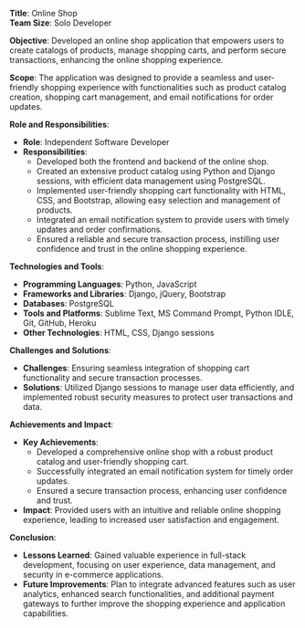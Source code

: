 
**Title**: Online Shop   
**Team Size**: Solo Developer  

**Objective**: Developed an online shop application that empowers users to create catalogs of products, manage shopping carts, and perform secure transactions, enhancing the online shopping experience.

**Scope**: The application was designed to provide a seamless and user-friendly shopping experience with functionalities such as product catalog creation, shopping cart management, and email notifications for order updates.

**Role and Responsibilities**:  
- **Role**: Independent Software Developer  
- **Responsibilities**:
  - Developed both the frontend and backend of the online shop.
  - Created an extensive product catalog using Python and Django sessions, with efficient data management using PostgreSQL.
  - Implemented user-friendly shopping cart functionality with HTML, CSS, and Bootstrap, allowing easy selection and management of products.
  - Integrated an email notification system to provide users with timely updates and order confirmations.
  - Ensured a reliable and secure transaction process, instilling user confidence and trust in the online shopping experience.

**Technologies and Tools**:  
- **Programming Languages**: Python, JavaScript  
- **Frameworks and Libraries**: Django, jQuery, Bootstrap  
- **Databases**: PostgreSQL  
- **Tools and Platforms**: Sublime Text, MS Command Prompt, Python IDLE, Git, GitHub, Heroku  
- **Other Technologies**: HTML, CSS, Django sessions

**Challenges and Solutions**:  
- **Challenges**: Ensuring seamless integration of shopping cart functionality and secure transaction processes.
- **Solutions**: Utilized Django sessions to manage user data efficiently, and implemented robust security measures to protect user transactions and data.

**Achievements and Impact**:  
- **Key Achievements**:
  - Developed a comprehensive online shop with a robust product catalog and user-friendly shopping cart.
  - Successfully integrated an email notification system for timely order updates.
  - Ensured a secure transaction process, enhancing user confidence and trust.
- **Impact**: Provided users with an intuitive and reliable online shopping experience, leading to increased user satisfaction and engagement.

**Conclusion**:  
- **Lessons Learned**: Gained valuable experience in full-stack development, focusing on user experience, data management, and security in e-commerce applications.
- **Future Improvements**: Plan to integrate advanced features such as user analytics, enhanced search functionalities, and additional payment gateways to further improve the shopping experience and application capabilities.

